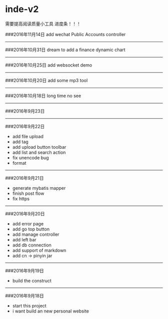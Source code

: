 # inde-v2


需要提高阅读质量小工具  进度条！！！


###2016年11月14日
add wechat Public Accounts controller

---

###2016年10月31日
dream to add a finance dynamic chart

---

###2016年10月25日
add websocket demo

---

###2016年10月20日
add some mp3 tool

---

###2016年10月18日
long time no see

---

###2016年9月23日


---

###2016年9月22日
* add file upload
* add tag
* add upload button toolbar
* add list and search action
* fix unencode bug
* format

---

###2016年9月21日
* generate mybatis mapper
* finish post flow
* fix https

---

###2016年9月20日
* add error page
* add go top button
* add manage controller
* add left bar
* add db connection
* add support of markdown
* add cn -> pinyin jar

---

###2016年9月19日
* build the construct

---

###2016年9月18日
* start this project
* i want build an new personal website
